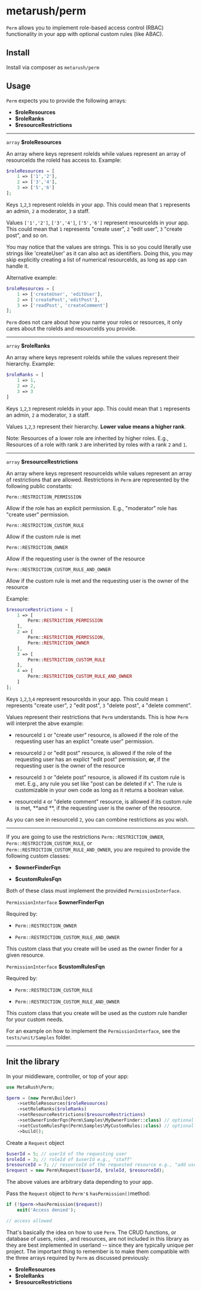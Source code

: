 # metarush/perm

`Perm` allows you to implement role-based access control (RBAC) functionality in your app with optional custom rules (like ABAC).

## Install

Install via composer as `metarush/perm`

## Usage

`Perm` expects you to provide the following arrays:

- **$roleResources**
- **$roleRanks**
- **$resourceRestrictions**

---

`array` **$roleResources**

An array where keys represent roleIds while values represent an array of resourceIds the roleId has access to. Example:

```php
$roleResources = [
    1 => ['1','2'],
    2 => ['3','4'],
    3 => ['5','6']
];
```

Keys `1`,`2`,`3` represent roleIds in your app. This could mean that `1` represents an admin, `2` a moderator, `3` a staff.

Values `['1','2']`, `['3','4']`, `['5','6']` represent resourceIds in your app. This could mean that `1` represents "create user", `2` "edit user", `3` "create post", and so on.

You may notice that the values are strings. This is so you could literally use strings like 'createUser' as it can also act as identifiers. Doing this, you may skip explicitly creating a list of numerical resourceIds, as long as app can handle it.

Alternative example:

```php
$roleResources = [
    1 => ['createUser', 'editUser'],
    2 => ['createPost','editPost'],
    3 => ['readPost', 'createComment']
];
```

`Perm` does not care about how you name your roles or resources, it only cares about the roleIds and resourceIds you provide.

---

`array` **$roleRanks**

An array where keys represent roleIds while the values represent their hierarchy. Example:

```php
$roleRanks = [
    1 => 1,
    2 => 2,
    3 => 3
]
```

Keys `1`,`2`,`3` represent roleIds in your app. This could mean that `1` represents an admin, `2` a moderator, `3` a staff.

Values `1`,`2`,`3` represent their hierarchy. **Lower value means a higher rank**.

Note: Resources of a lower role are inherited by higher roles. E.g., Resources of a role with rank `3` are inherirted by roles with a rank `2` and `1`.

---

`array` **$resourceRestrictions**

An array where keys represent resourceIds while values represent an array of restrictions that are allowed. Restrictions in `Perm` are represented by the following public constants:

`Perm::RESTRICTION_PERMISSION`

Allow if the role has an explicit permission. E.g., "moderator" role has "create user" permission.

`Perm::RESTRICTION_CUSTOM_RULE`

Allow if the custom rule is met

`Perm::RESTRICTION_OWNER`

Allow if the requesting user is the owner of the resource

`Perm::RESTRICTION_CUSTOM_RULE_AND_OWNER`

Allow if the custom rule is met and the requesting user is the owner of the resource

Example:

```php
$resourceRestrictions = [
    1 => [
        Perm::RESTRICTION_PERMISSION
    ],
    2 => [
        Perm::RESTRICTION_PERMISSION,
        Perm::RESTRICTION_OWNER
    ],
    3 => [
        Perm::RESTRICTION_CUSTOM_RULE
    ],
    4 => [
        Perm::RESTRICTION_CUSTOM_RULE_AND_OWNER
    ]
];
```

Keys `1`,`2`,`3`,`4` represent resourceIds in your app. This could mean `1` represents "create user", `2` "edit post", `3` "delete post", `4` "delete comment".

Values represent their restrictions that `Perm` understands. This is how `Perm` will interpret the abve example:

- resourceId `1` or "create user" resource, is allowed if the role of the requesting user has an explict "create user" permission.

- resourceId `2` or "edit post" resource, is allowed if the role of the requesting user has an explict "edit post" permission, **or**, if the requesting user is the owner of the resource

- resourceId `3` or "delete post" resource, is allowed if its custom rule is met. E.g., any rule you set like "post can be deleted if x". The rule is customizable in your own code as long as it returns a boolean value.

- resourceId `4` or "delete comment" resource, is allowed if its custom rule is met, **and **, if the requesting user is the owner of the resource.

As you can see in resourceId `2`, you can combine restrictions as you wish.

---

If you are going to use the restrictions `Perm::RESTRICTION_OWNER`, `Perm::RESTRICTION_CUSTOM_RULE`, or `Perm::RESTRICTION_CUSTOM_RULE_AND_OWNER`, you are required to provide the following custom classes:

- **$ownerFinderFqn**

- **$customRulesFqn**

Both of these class must implement the provided `PermissionInterface`.

`PermissionInterface` **$ownerFinderFqn**

Required by:

- `Perm::RESTRICTION_OWNER`

- `Perm::RESTRICTION_CUSTOM_RULE_AND_OWNER`

This custom class that you create will be used as the owner finder for a given resource.

`PermissionInterface` **$customRulesFqn**

Required by:

- `Perm::RESTRICTION_CUSTOM_RULE`

- `Perm::RESTRICTION_CUSTOM_RULE_AND_OWNER`

This custom class that you create will be used as the custom rule handler for your custom needs.

For an example on how to implement the `PermissionInterface`, see the `tests/unit/Samples` folder.

---

## Init the library

In your middleware, controller, or top of your app:

```php
use MetaRush\Perm;

$perm = (new Perm\Builder)
    ->setRoleResources($roleResources)
    ->setRoleRanks($roleRanks)
    ->setResourceRestrictions($resourceRestrictions)
    ->setOwnerFinderFqn(Perm\Samples\MyOwnerFinder::class) // optional
    ->setCustomRulesFqn(Perm\Samples\MyCustomRules::class) // optional
    ->build();
```

Create a `Request` object

```php
$userId = 5; // userId of the requesting user
$roleId = 3; // roleId of $userId e.g., "staff"
$resourceId = 7; // resourceId of the requested resource e.g., "add user"
$request = new Perm\Request($userId, $roleId, $resourceId);
```

The above values are arbitrary data depending to your app.

Pass the `Request` object to `Perm'`s `hasPermission()`method:

```php
if (!$perm->hasPermission($request))
    exit('Access denied');

// access allowed
```

That's basically the idea on how to use `Perm`. The CRUD functions, or database of users, roles , and resources, are not included in this library as they are best implemented in userland -- since they are typically unique per project. The important thing to remember is to make them compatible with the three arrays required by `Perm` as discussed previously:

- **$roleResources**
- **$roleRanks**
- **$resourceRestrictions**
